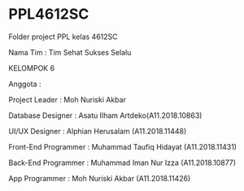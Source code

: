 # PPL4612SC
Folder project PPL kelas 4612SC

Nama Tim : Tim Sehat Sukses Selalu

KELOMPOK 6

Anggota :

Project Leader        : Moh Nuriski Akbar

Database Designer     : Asatu Ilham Artdeko(A11.2018.10863)

UI/UX Designer        : Alphian Herusalam (A11.2018.11448)

Front-End Programmer  : Muhammad Taufiq Hidayat (A11.2018.11431)

Back-End Programmer   : Muhammad Iman Nur Izza (A11.2018.10877)

App Programmer        : Moh Nuriski Akbar (A11.2018.11426)

